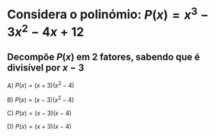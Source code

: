 # Considera o polinómio: $P(x)= x^{3}-3x^{2}-4x+12$ 

## Decompõe $P(x)$ em 2 fatores, sabendo que é divisível por $x-3$

A) $P(x) = (x+3)(x^{2}-4)$

B) $P(x) = (x-3)(x^{2}-4)$

C) $P(x) = (x-3)(x-4)$

D) $P(x) = (x+3)(x-4)$
